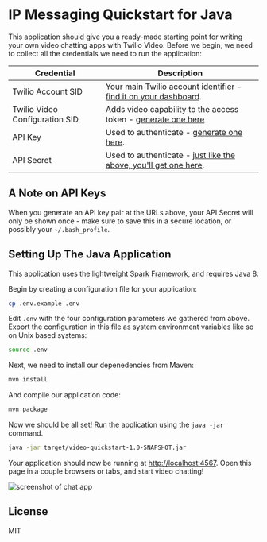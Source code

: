 # IP Messaging Quickstart for Java

This application should give you a ready-made starting point for writing your
own video chatting apps with Twilio Video. Before we begin, we need to collect
all the credentials we need to run the application:

Credential | Description
---------- | -----------
Twilio Account SID | Your main Twilio account identifier - [find it on your dashboard](https://www.twilio.com/user/account/video).
Twilio Video Configuration SID | Adds video capability to the access token - [generate one here](https://www.twilio.com/user/account/video/profiles)
API Key | Used to authenticate - [generate one here](https://www.twilio.com/user/account/messaging/dev-tools/api-keys).
API Secret | Used to authenticate - [just like the above, you'll get one here](https://www.twilio.com/user/account/messaging/dev-tools/api-keys).

## A Note on API Keys

When you generate an API key pair at the URLs above, your API Secret will only
be shown once - make sure to save this in a secure location, 
or possibly your `~/.bash_profile`.

## Setting Up The Java Application

This application uses the lightweight [Spark Framework](www.sparkjava.com), and
requires Java 8. 

Begin by creating a configuration file for your application:

```bash
cp .env.example .env
```

Edit `.env` with the four configuration parameters we gathered from above. Export
the configuration in this file as system environment variables like so on Unix
based systems:

```bash
source .env
```

Next, we need to install our depenedencies from Maven:

```bash
mvn install
```

And compile our application code:

```bash
mvn package
```

Now we should be all set! Run the application using the `java -jar` command.

```bash
java -jar target/video-quickstart-1.0-SNAPSHOT.jar
```

Your application should now be running at [http://localhost:4567](http://localhost:4567). 
Open this page in a couple browsers or tabs, and start video chatting!

![screenshot of chat app](http://i.imgur.com/nVR70FQ.png)

## License

MIT
